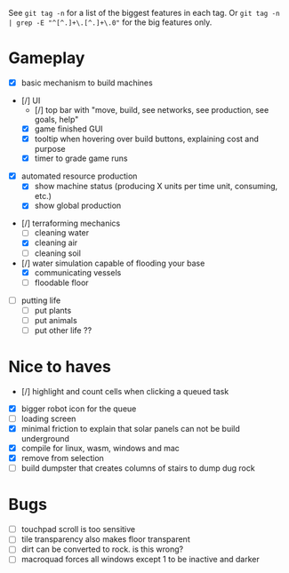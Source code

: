 
See `git tag -n` for a list of the biggest features in each tag.
Or `git tag -n  | grep -E "^[^.]+\.[^.]+\.0"` for the big features only.

# Gameplay

- [x] basic mechanism to build machines
- [/] UI
  - [/] top bar with "move, build, see networks, see production, see goals, help"
  - [x] game finished GUI
  - [x] tooltip when hovering over build buttons, explaining cost and purpose
  - [x] timer to grade game runs
- [x] automated resource production
  - [x] show machine status (producing X units per time unit, consuming, etc.)
  - [x] show global production
- [/] terraforming mechanics
  - [ ] cleaning water
  - [x] cleaning air
  - [ ] cleaning soil
- [/] water simulation capable of flooding your base
  - [x] communicating vessels
  - [ ] floodable floor
- [ ] putting life
  - [ ] put plants
  - [ ] put animals
  - [ ] put other life ??

# Nice to haves

- [/] highlight and count cells when clicking a queued task
- [x] bigger robot icon for the queue
- [ ] loading screen
- [x] minimal friction to explain that solar panels can not be build underground
- [x] compile for linux, wasm, windows and mac
- [x] remove from selection
- [ ] build dumpster that creates columns of stairs to dump dug rock

# Bugs

- [ ] touchpad scroll is too sensitive
- [ ] tile transparency also makes floor transparent
- [ ] dirt can be converted to rock. is this wrong?
- [ ] macroquad forces all windows except 1 to be inactive and darker
